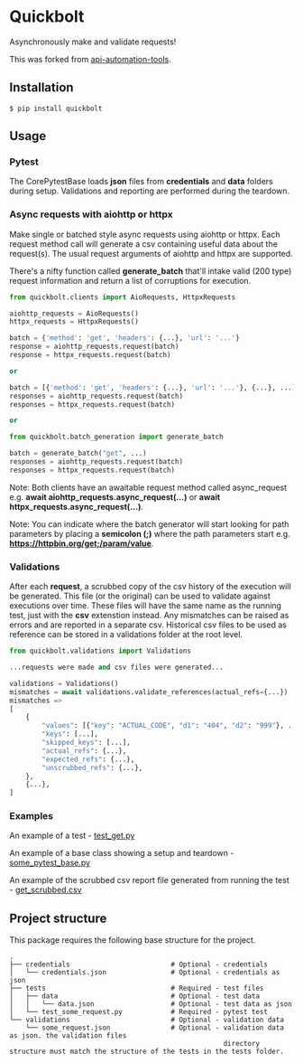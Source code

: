 # Quickbolt 

Asynchronously make and validate requests!

This was forked from [api-automation-tools](https://github.com/rakutentech/api-automation-tools).

## Installation

```console
$ pip install quickbolt
```

## Usage

### Pytest

The CorePytestBase loads **json** files from **credentials** and **data** folders during setup. Validations and reporting are performed during the teardown.

### Async requests with aiohttp or httpx

Make single or batched style async requests using aiohttp or httpx. Each request method call will generate a csv containing useful data about the request(s). The usual request arguments of aiohttp and httpx are supported.

There's a nifty function called **generate_batch** that'll intake valid (200 type) request information and return a list of corruptions for execution.

```python
from quickbolt.clients import AioRequests, HttpxRequests

aiohttp_requests = AioRequests()
httpx_requests = HttpxRequests()

batch = {'method': 'get', 'headers': {...}, 'url': '...'}
response = aiohttp_requests.request(batch)
response = httpx_requests.request(batch)

or

batch = [{'method': 'get', 'headers': {...}, 'url': '...'}, {...}, ...]
responses = aiohttp_requests.request(batch)
responses = httpx_requests.request(batch)

or 

from quickbolt.batch_generation import generate_batch

batch = generate_batch("get", ...)
responses = aiohttp_requests.request(batch)
responses = httpx_requests.request(batch)
```

Note: Both clients have an awaitable request method called async_request e.g. **await aiohttp_requests.async_request(...)** or **await httpx_requests.async_request(...)**.

Note: You can indicate where the batch generator will start looking for path parameters by placing a **semicolon (;)** where the path parameters start e.g. **https://httpbin.org/get;/param/value**.

### Validations

After each **request**, a scrubbed copy of the csv history of the execution will be generated. This file (or the original) can be used to validate against executions over time. These files will have the same name as the running test, just with the **csv** extenstion instead. Any mismatches can be raised as errors and are reported in a separate csv. Historical csv files to be used as reference can be stored in a validations folder at the root level.

```python
from quickbolt.validations import Validations

...requests were made and csv files were generated...

validations = Validations()
mismatches = await validations.validate_references(actual_refs={...})
mismatches => 
[
    {
        "values": [{"key": "ACTUAL_CODE", "d1": "404", "d2": "999"}, ...],
        "keys": [...],
        "skipped_keys": [...],
        "actual_refs": {...},
        "expected_refs": {...},
        "unscrubbed_refs": {...},
    },
    {...},
]
```

### Examples

An example of a test - 
[test_get.py](examples/test_get.py)

An example of a base class showing a setup and teardown - 
[some_pytest_base.py](examples/some_pytest_base.py)

An example of the scrubbed csv report file generated from running the test - 
[get_scrubbed.csv](examples/validations/get_scrubbed.csv)

## Project structure

This package requires the following base structure for the project.
```
.
├── credentials                         # Optional - credentials
│   └── credentials.json                # Optional - credentials as json
├── tests                               # Required - test files
│   ├── data                            # Optional - test data
│   │   └── data.json                   # Optional - test data as json
│   └── test_some_request.py            # Required - pytest test
└── validations                         # Optional - validation data
    └── some_request.json               # Optional - validation data as json. the validation files 
                                                     directory structure must match the structure of the tests in the tests folder.
```